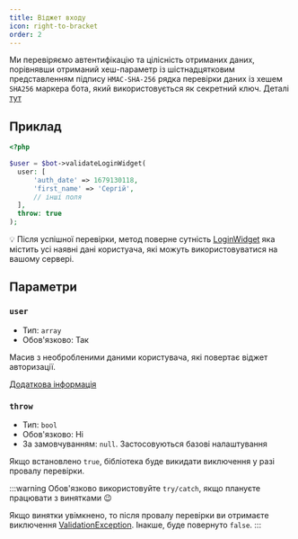 ```yaml
---
title: Віджет входу
icon: right-to-bracket
order: 2
---
```


Ми перевіряємо автентифікацію та цілісність отриманих даних, порівнявши отриманий хеш-параметр із шістнадцятковим представленням підпису `HMAC-SHA-256` рядка перевірки даних із хешем `SHA256` маркера бота, який використовується як секретний ключ. Деталі [тут](https://core.telegram.org/widgets/login#checking-authorization)

## Приклад

```php
<?php

$user = $bot->validateLoginWidget(
  user: [
      'auth_date' => 1679130118,
      'first_name' => 'Сергій',
      // інші поля
  ],
  throw: true
);
```

:bulb: Після успішної перевірки, метод поверне сутність [LoginWidget](../entity/login-widget.md) яка містить усі наявні дані користуача, які можуть використовуватися на вашому сервері.

## Параметри

### `user`
- Тип: `array`
- Обов'язково: Так

Масив з необробленими даними користувача, які повертає віджет авторизації.

[Додаткова інформація](https://core.telegram.org/widgets/login#receiving-authorization-data)

### `throw`
- Тип: `bool`
- Обов'язково: Ні
- За замовчуванням: `null`. Застосовуються базові налаштування

Якщо встановлено `true`, бібліотека буде викидати виключення у разі провалу перевірки.

:::warning
Обов'язково використовуйте `try/catch`, якщо плануєте працювати з винятками :wink:

Якщо винятки увімкнено, то після провалу перевірки ви отримаєте виключення [ValidationException](../exception/validation.md). Інакше, буде повернуто `false`.
:::